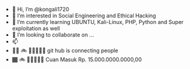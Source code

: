 - 👋 Hi, I’m @kongali1720
- 👀 I’m interested in Social Engineering and Ethical Hacking
- 🌱 I’m currently learning UBUNTU, Kali-Linux, PHP, Python and Super exploitation as well
- 💞️ I’m looking to collaborate on ...
- 📫 
- 👋🏾 🚲 🏃🏂🏽🥌🍺 git hub is connecting people
- 🏾 🚲 🏃🏂🏽🥌🍺 Cuan Masuk Rp. 15.000.0000.0000,00

<!---
kongali1720/kongali1720 is a ✨ special ✨ repository because its `README.md` (this file) appears on your GitHub profile.
You can click the Preview link to take a look at your changes.
--->
